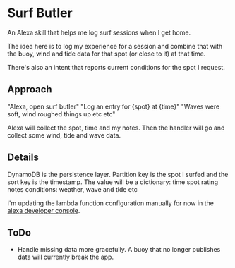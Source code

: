 # Surf Butler

An Alexa skill that helps me log surf sessions when I get home.

The idea here is to log my experience for a session and combine that with
the buoy, wind and tide data for that spot (or close to it) at that time.

There's also an intent that reports current conditions for the spot I request.

## Approach

"Alexa, open surf butler"
"Log an entry for {spot} at {time}"
"Waves were soft, wind roughed things up etc etc"

Alexa will collect the spot, time and my notes.
Then the handler will go and collect some wind, tide and wave data.

## Details

DynamoDB is the persistence layer.
Partition key is the spot I surfed and the sort key is the timestamp.
The value will be a dictionary:
    time
    spot
    rating
    notes
    conditions: weather, wave and tide
    etc

I'm updating the lambda function configuration manually for now in the
[alexa developer console](https://developer.amazon.com/alexa/console/ask).

## ToDo

- Handle missing data more gracefully.
A buoy that no longer publishes data will currently break the app.
